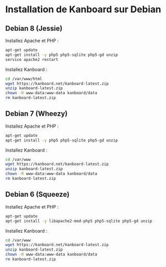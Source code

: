 Installation de Kanboard sur Debian
===================================

Debian 8 (Jessie)
-----------------

Installez Apache et PHP :

```bash
apt-get update
apt-get install -y php5 php5-sqlite php5-gd unzip
service apache2 restart
```

Installez Kanboard :

```bash
cd /var/www/html
wget https://kanboard.net/kanboard-latest.zip
unzip kanboard-latest.zip
chown -R www-data:www-data kanboard/data
rm kanboard-latest.zip
```

Debian 7 (Wheezy)
-----------------

Installez Apache et PHP :

```bash
apt-get update
apt-get install -y php5 php5-sqlite php5-gd unzip
```

Installez Kanboard :

```bash
cd /var/www
wget https://kanboard.net/kanboard-latest.zip
unzip kanboard-latest.zip
chown -R www-data:www-data kanboard/data
rm kanboard-latest.zip
```

Debian 6 (Squeeze)
------------------

Installez Apache et PHP :

```bash
apt-get update
apt-get install -y libapache2-mod-php5 php5-sqlite php5-gd unzip
```

Installez Kanboard :

```bash
cd /var/www
wget https://kanboard.net/kanboard-latest.zip
unzip kanboard-latest.zip
chown -R www-data:www-data kanboard/data
rm kanboard-latest.zip
```
